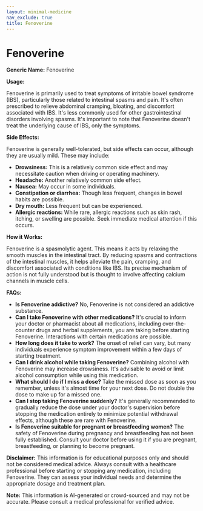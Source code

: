 ```yaml
---
layout: minimal-medicine
nav_exclude: true
title: Fenoverine
---
```


# Fenoverine

**Generic Name:** Fenoverine

**Usage:**

Fenoverine is primarily used to treat symptoms of irritable bowel syndrome (IBS), particularly those related to intestinal spasms and pain.  It's often prescribed to relieve abdominal cramping, bloating, and discomfort associated with IBS.  It's less commonly used for other gastrointestinal disorders involving spasms.  It's important to note that Fenoverine doesn't treat the underlying cause of IBS, only the symptoms.

**Side Effects:**

Fenoverine is generally well-tolerated, but side effects can occur, although they are usually mild.  These may include:

* **Drowsiness:** This is a relatively common side effect and may necessitate caution when driving or operating machinery.
* **Headache:**  Another relatively common side effect.
* **Nausea:**  May occur in some individuals.
* **Constipation or diarrhea:** Though less frequent, changes in bowel habits are possible.
* **Dry mouth:**  Less frequent but can be experienced.
* **Allergic reactions:**  While rare, allergic reactions such as skin rash, itching, or swelling are possible.  Seek immediate medical attention if this occurs.

**How it Works:**

Fenoverine is a spasmolytic agent.  This means it acts by relaxing the smooth muscles in the intestinal tract.  By reducing spasms and contractions of the intestinal muscles, it helps alleviate the pain, cramping, and discomfort associated with conditions like IBS. Its precise mechanism of action is not fully understood but is thought to involve affecting calcium channels in muscle cells.

**FAQs:**

* **Is Fenoverine addictive?** No, Fenoverine is not considered an addictive substance.
* **Can I take Fenoverine with other medications?**  It's crucial to inform your doctor or pharmacist about all medications, including over-the-counter drugs and herbal supplements, you are taking before starting Fenoverine. Interactions with certain medications are possible.
* **How long does it take to work?** The onset of relief can vary, but many individuals experience symptom improvement within a few days of starting treatment.
* **Can I drink alcohol while taking Fenoverine?** Combining alcohol with Fenoverine may increase drowsiness.  It's advisable to avoid or limit alcohol consumption while using this medication.
* **What should I do if I miss a dose?** Take the missed dose as soon as you remember, unless it's almost time for your next dose. Do not double the dose to make up for a missed one.
* **Can I stop taking Fenoverine suddenly?**  It's generally recommended to gradually reduce the dose under your doctor's supervision before stopping the medication entirely to minimize potential withdrawal effects, although these are rare with Fenoverine.
* **Is Fenoverine suitable for pregnant or breastfeeding women?**  The safety of Fenoverine during pregnancy and breastfeeding has not been fully established. Consult your doctor before using it if you are pregnant, breastfeeding, or planning to become pregnant.


**Disclaimer:** This information is for educational purposes only and should not be considered medical advice. Always consult with a healthcare professional before starting or stopping any medication, including Fenoverine.  They can assess your individual needs and determine the appropriate dosage and treatment plan.


**Note:** This information is AI-generated or crowd-sourced and may not be accurate. Please consult a medical professional for verified advice.